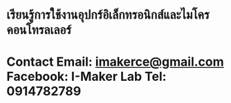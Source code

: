# เรียนรู้การใช้งานอุปกร์อิเล็กทรอนิกส์และไมโครคอนโทรลเลอร์ 

# Contact Email: imakerce@gmail.com Facebook: I-Maker Lab Tel: 0914782789
